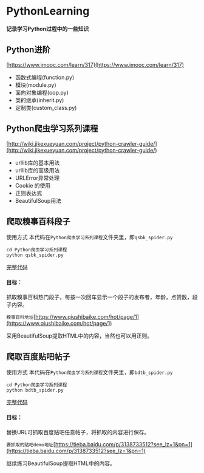 # PythonLearning
**记录学习Python过程中的一些知识**
## Python进阶
[https://www.imooc.com/learn/317](https://www.imooc.com/learn/317)
- 函数式编程(function.py)
- 模块(module.py)
- 面向对象编程(oop.py)
- 类的继承(inherit.py)
- 定制类(custom_class.py)

## Python爬虫学习系列课程
[http://wiki.jikexueyuan.com/project/python-crawler-guide/](http://wiki.jikexueyuan.com/project/python-crawler-guide/)
- urllib库的基本用法
- urllib库的高级用法
- URLError异常处理
- Cookie 的使用
- 正则表达式
- BeautifulSoup用法
## 爬取糗事百科段子
使用方式
本代码在`Python爬虫学习系列课程`文件夹里，即`qsbk_spider.py`
```
cd Python爬虫学习系列课程
python qsbk_spider.py
```
[完整代码](https://github.com/lzcdev/PythonLearning/blob/master/Python%E7%88%AC%E8%99%AB%E5%AD%A6%E4%B9%A0%E7%B3%BB%E5%88%97%E8%AF%BE%E7%A8%8B/qsbk_spider.py)
#### 目标：
抓取糗事百科热门段子，每按一次回车显示一个段子的发布者，年龄，点赞数，段子内容。

`糗事百科地址`[https://www.qiushibaike.com/hot/page/1](https://www.qiushibaike.com/hot/page/1)

采用BeautifulSoup提取HTML中的内容，当然也可以用正则。

## 爬取百度贴吧帖子
使用方式
本代码在`Python爬虫学习系列课程`文件夹里，即`bdtb_spider.py`
```
cd Python爬虫学习系列课程
python bdtb_spider.py
```
[完整代码](./Python爬虫学习系列课程/qsbk_spider.py)
#### 目标：
替换URL可抓取百度贴吧任意帖子，将抓取的内容进行保存。

`要抓取的贴吧demo地址`[https://tieba.baidu.com/p/3138733512?see_lz=1&pn=1](https://tieba.baidu.com/p/3138733512?see_lz=1&pn=1)

继续练习BeautifulSoup提取HTML中的内容。





